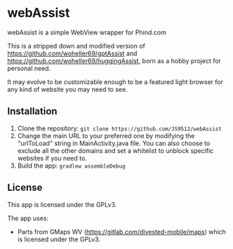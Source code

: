 # webAssist

webAssist is a simple WebView wrapper for Phind.com

This is a stripped down and modified version of https://github.com/woheller69/gptAssist and https://github.com/woheller69/huggingAssist, born as a hobby project for personal need.

It may evolve to be customizable enough to be a featured light browser for any kind of website you may need to see.


## Installation

1. Clone the repository: `git clone https://github.com/JS9512/webAssist`
2. Change the main URL to your preferred one by modifying the "urlToLoad" string in MainActivity.java file. You can also choose to exclude all the other domains and set a whitelist to unblock specific websites if you need to.
3. Build the app: `gradlew assembleDebug`


## License

This app is licensed under the GPLv3.

The app uses:
- Parts from GMaps WV (https://gitlab.com/divested-mobile/maps) which is licensed under the GPLv3.
